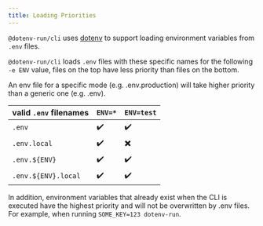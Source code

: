 ```yaml
---
title: Loading Priorities
---
```


`@dotenv-run/cli` uses [dotenv](https://github.com/motdotla/dotenv) to support loading environment variables from `.env` files.

`@dotenv-run/cli` loads `.env` files with these specific names for the following `-e ENV` value, files on the top have less priority than files on the bottom.

An env file for a specific mode (e.g. .env.production) will take higher priority than a generic one (e.g. .env).

| valid `.env` filenames     | `ENV=*`   | `ENV=test` |
| -------------------------- | -------------- | --------------- |
| `.env`                     | ✔️              | ✔️               |
| `.env.local`               | ✔️              | ✖️               |
| `.env.${ENV}`         | ✔️              | ✔️               |
| `.env.${ENV}.local`   | ✔️              | ✔️               |

In addition, environment variables that already exist when the CLI is executed have the highest priority and will not be overwritten by .env files. For example, when running `SOME_KEY=123 dotenv-run`.


